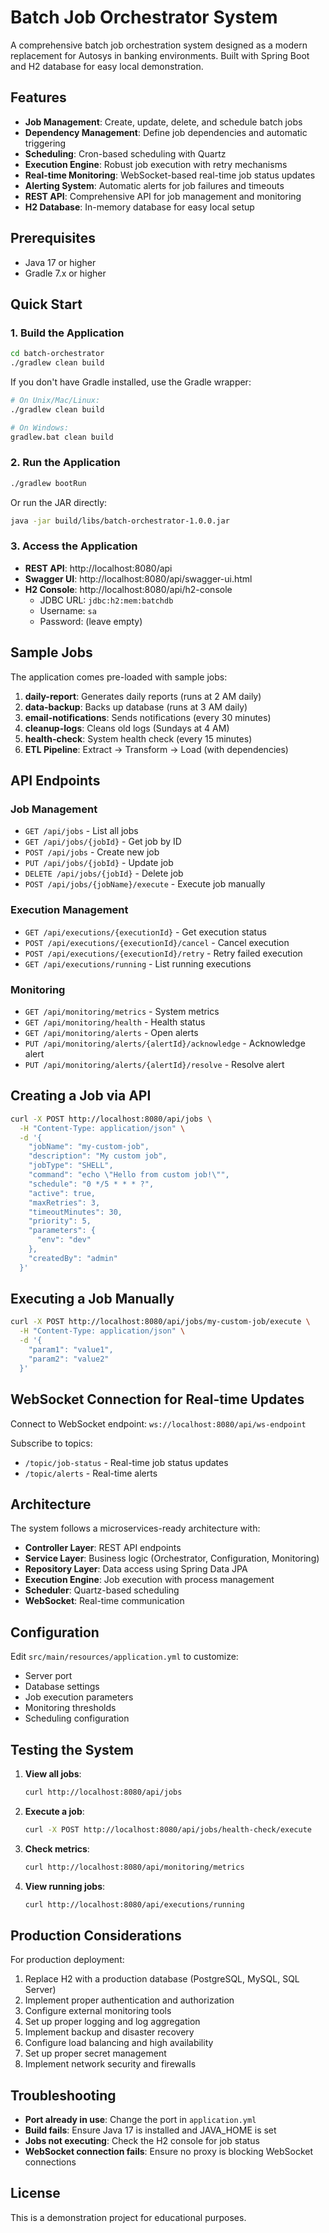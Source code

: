 # Batch Job Orchestrator System

A comprehensive batch job orchestration system designed as a modern replacement for Autosys in banking environments. Built with Spring Boot and H2 database for easy local demonstration.

## Features

- **Job Management**: Create, update, delete, and schedule batch jobs
- **Dependency Management**: Define job dependencies and automatic triggering
- **Scheduling**: Cron-based scheduling with Quartz
- **Execution Engine**: Robust job execution with retry mechanisms
- **Real-time Monitoring**: WebSocket-based real-time job status updates
- **Alerting System**: Automatic alerts for job failures and timeouts
- **REST API**: Comprehensive API for job management and monitoring
- **H2 Database**: In-memory database for easy local setup

## Prerequisites

- Java 17 or higher
- Gradle 7.x or higher

## Quick Start

### 1. Build the Application

```bash
cd batch-orchestrator
./gradlew clean build
```

If you don't have Gradle installed, use the Gradle wrapper:
```bash
# On Unix/Mac/Linux:
./gradlew clean build

# On Windows:
gradlew.bat clean build
```

### 2. Run the Application

```bash
./gradlew bootRun
```

Or run the JAR directly:
```bash
java -jar build/libs/batch-orchestrator-1.0.0.jar
```

### 3. Access the Application

- **REST API**: http://localhost:8080/api
- **Swagger UI**: http://localhost:8080/api/swagger-ui.html
- **H2 Console**: http://localhost:8080/api/h2-console
  - JDBC URL: `jdbc:h2:mem:batchdb`
  - Username: `sa`
  - Password: (leave empty)

## Sample Jobs

The application comes pre-loaded with sample jobs:

1. **daily-report**: Generates daily reports (runs at 2 AM daily)
2. **data-backup**: Backs up database (runs at 3 AM daily)
3. **email-notifications**: Sends notifications (every 30 minutes)
4. **cleanup-logs**: Cleans old logs (Sundays at 4 AM)
5. **health-check**: System health check (every 15 minutes)
6. **ETL Pipeline**: Extract → Transform → Load (with dependencies)

## API Endpoints

### Job Management

- `GET /api/jobs` - List all jobs
- `GET /api/jobs/{jobId}` - Get job by ID
- `POST /api/jobs` - Create new job
- `PUT /api/jobs/{jobId}` - Update job
- `DELETE /api/jobs/{jobId}` - Delete job
- `POST /api/jobs/{jobName}/execute` - Execute job manually

### Execution Management

- `GET /api/executions/{executionId}` - Get execution status
- `POST /api/executions/{executionId}/cancel` - Cancel execution
- `POST /api/executions/{executionId}/retry` - Retry failed execution
- `GET /api/executions/running` - List running executions

### Monitoring

- `GET /api/monitoring/metrics` - System metrics
- `GET /api/monitoring/health` - Health status
- `GET /api/monitoring/alerts` - Open alerts
- `PUT /api/monitoring/alerts/{alertId}/acknowledge` - Acknowledge alert
- `PUT /api/monitoring/alerts/{alertId}/resolve` - Resolve alert

## Creating a Job via API

```bash
curl -X POST http://localhost:8080/api/jobs \
  -H "Content-Type: application/json" \
  -d '{
    "jobName": "my-custom-job",
    "description": "My custom job",
    "jobType": "SHELL",
    "command": "echo \"Hello from custom job!\"",
    "schedule": "0 */5 * * * ?",
    "active": true,
    "maxRetries": 3,
    "timeoutMinutes": 30,
    "priority": 5,
    "parameters": {
      "env": "dev"
    },
    "createdBy": "admin"
  }'
```

## Executing a Job Manually

```bash
curl -X POST http://localhost:8080/api/jobs/my-custom-job/execute \
  -H "Content-Type: application/json" \
  -d '{
    "param1": "value1",
    "param2": "value2"
  }'
```

## WebSocket Connection for Real-time Updates

Connect to WebSocket endpoint: `ws://localhost:8080/api/ws-endpoint`

Subscribe to topics:
- `/topic/job-status` - Real-time job status updates
- `/topic/alerts` - Real-time alerts

## Architecture

The system follows a microservices-ready architecture with:

- **Controller Layer**: REST API endpoints
- **Service Layer**: Business logic (Orchestrator, Configuration, Monitoring)
- **Repository Layer**: Data access using Spring Data JPA
- **Execution Engine**: Job execution with process management
- **Scheduler**: Quartz-based scheduling
- **WebSocket**: Real-time communication

## Configuration

Edit `src/main/resources/application.yml` to customize:

- Server port
- Database settings
- Job execution parameters
- Monitoring thresholds
- Scheduling configuration

## Testing the System

1. **View all jobs**:
   ```bash
   curl http://localhost:8080/api/jobs
   ```

2. **Execute a job**:
   ```bash
   curl -X POST http://localhost:8080/api/jobs/health-check/execute
   ```

3. **Check metrics**:
   ```bash
   curl http://localhost:8080/api/monitoring/metrics
   ```

4. **View running jobs**:
   ```bash
   curl http://localhost:8080/api/executions/running
   ```

## Production Considerations

For production deployment:

1. Replace H2 with a production database (PostgreSQL, MySQL, SQL Server)
2. Implement proper authentication and authorization
3. Configure external monitoring tools
4. Set up proper logging and log aggregation
5. Implement backup and disaster recovery
6. Configure load balancing and high availability
7. Set up proper secret management
8. Implement network security and firewalls

## Troubleshooting

- **Port already in use**: Change the port in `application.yml`
- **Build fails**: Ensure Java 17 is installed and JAVA_HOME is set
- **Jobs not executing**: Check the H2 console for job status
- **WebSocket connection fails**: Ensure no proxy is blocking WebSocket connections

## License

This is a demonstration project for educational purposes.